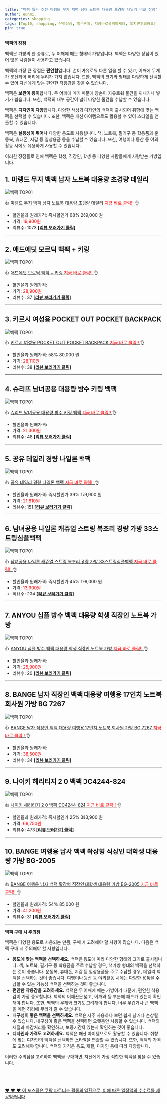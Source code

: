 ```yaml
---
title: "백팩 특가 추천 마렝드 무지 백팩 남자 노트북 대용량 초경량 데일리 비교 장점"
author: eunmi.
categories: shopping
tags: [Top10, shopping, 유행상품, 필수구매, 지금바로클릭하세요, 놓치면후회해요]
pin: true
---
```

**백팩의 장점**

백팩은 가방의 한 종류로, 두 어깨에 메는 형태의 가방입니다. 백팩은 다양한 장점이 있어 많은 사람들이 사용하고 있습니다.

백팩의 가장 큰 장점은 **편안함**입니다. 손이 자유로워 다른 일을 할 수 있고, 어깨에 무게가 분산되어 허리에 무리가 가지 않습니다. 또한, 백팩의 크기와 형태를 다양하게 선택할 수 있어 자신에게 맞는 편안한 착용감을 찾을 수 있습니다.

백팩은 **보관이 용이**합니다. 두 어깨에 메기 때문에 양손이 자유로워 물건을 꺼내거나 넣기가 쉽습니다. 또한, 백팩의 내부 공간이 넓어 다양한 물건을 수납할 수 있습니다.

백팩은 **디자인이 다양**합니다. 다양한 색상과 디자인의 백팩이 출시되어 취향에 맞는 백팩을 선택할 수 있습니다. 또한, 백팩은 패션 아이템으로도 활용할 수 있어 스타일을 연출할 수 있습니다.

백팩은 **실용성이 뛰어나** 다양한 용도로 사용됩니다. 책, 노트북, 필기구 등 학용품과 운동복, 휴대폰, 지갑 등 일상용품 등을 수납할 수 있습니다. 또한, 여행이나 등산 등 야외활동 시에도 유용하게 사용할 수 있습니다.

이러한 장점들로 인해 백팩은 학생, 직장인, 학생 등 다양한 사람들에게 사랑받는 가방입니다.

   

## 1. 마렝드 무지 백팩 남자 노트북 대용량 초경량 데일리

![백팩 TOP01](https://thumbnail6.coupangcdn.com/thumbnails/remote/230x230ex/image/vendor_inventory/86bd/47560c6b65a9ffe70f4679c15a23f467b53590a50fdc46d96135c105688d.jpg)


👍 [마렝드 무지 백팩 남자 노트북 대용량 초경량 데일리 <font color=red> 지금 바로 클릭!! </font> ](https://link.coupang.com/re/AFFSDP?lptag=AF3617701&subid=GithubCoopas&pageKey=7479274896&traceid=V0-153&itemId=19532685479&vendorItemId=86641101314) 👌 


- 할인율과 원래가격: 즉시할인가 68%  269,000   원
- 가격: <span style='color:red'>19,900원</span>
- 리뷰수: 1073  [**[리뷰 보러가기 클릭]**](https://link.coupang.com/re/AFFSDP?lptag=AF3617701&subid=GithubCoopas&pageKey=7479274896&traceid=V0-153&itemId=19532685479&vendorItemId=86641101314)

---


   

## 2. 애드에딧 모르딕 백팩 + 키링

![백팩 TOP01](https://thumbnail10.coupangcdn.com/thumbnails/remote/230x230ex/image/retail/images/13127573029058572-909fef71-ebc7-4234-9493-a70736ab27bf.jpg)


👍 [애드에딧 모르딕 백팩 + 키링 <font color=red> 지금 바로 클릭!! </font> ](https://link.coupang.com/re/AFFSDP?lptag=AF3617701&subid=GithubCoopas&pageKey=5876810289&traceid=V0-153&itemId=10297413871&vendorItemId=70005414885) 👌 


- 할인율과 원래가격: 
- 가격: <span style='color:red'>28,900원</span>
- 리뷰수: 37  [**[리뷰 보러가기 클릭]**](https://link.coupang.com/re/AFFSDP?lptag=AF3617701&subid=GithubCoopas&pageKey=5876810289&traceid=V0-153&itemId=10297413871&vendorItemId=70005414885)

---


   

## 3. 키르시 여성용 POCKET OUT POCKET BACKPACK

![백팩 TOP01](https://thumbnail6.coupangcdn.com/thumbnails/remote/230x230ex/image/rs_quotation_api/lsyzv94t/4596c42916df4c769cff2528b3bcf05c.jpg)


👍 [키르시 여성용 POCKET OUT POCKET BACKPACK <font color=red> 지금 바로 클릭!! </font> ](https://link.coupang.com/re/AFFSDP?lptag=AF3617701&subid=GithubCoopas&pageKey=6279087543&traceid=V0-153&itemId=12884015909&vendorItemId=80149212772) 👌 


- 할인율과 원래가격: 58%  80,000   원
- 가격: <span style='color:red'>28,110원</span>
- 리뷰수: 38  [**[리뷰 보러가기 클릭]**](https://link.coupang.com/re/AFFSDP?lptag=AF3617701&subid=GithubCoopas&pageKey=6279087543&traceid=V0-153&itemId=12884015909&vendorItemId=80149212772)

---


   

## 4. 슈리뜨 남녀공용 대용량 방수 키링 백팩

![백팩 TOP01](https://thumbnail10.coupangcdn.com/thumbnails/remote/230x230ex/image/vendor_inventory/f375/8429104371cc84040d4d84b302f79c9ef26fdbf56c7944fe4165ea6fade3.png)


👍 [슈리뜨 남녀공용 대용량 방수 키링 백팩 <font color=red> 지금 바로 클릭!! </font> ](https://link.coupang.com/re/AFFSDP?lptag=AF3617701&subid=GithubCoopas&pageKey=6481843215&traceid=V0-153&itemId=14192825957&vendorItemId=81438491695) 👌 


- 할인율과 원래가격: 
- 가격: <span style='color:red'>21,300원</span>
- 리뷰수: 48  [**[리뷰 보러가기 클릭]**](https://link.coupang.com/re/AFFSDP?lptag=AF3617701&subid=GithubCoopas&pageKey=6481843215&traceid=V0-153&itemId=14192825957&vendorItemId=81438491695)

---


   

## 5. 공유 데일리 경량 나일론 백팩

![백팩 TOP01](https://thumbnail6.coupangcdn.com/thumbnails/remote/230x230ex/image/vendor_inventory/f6ba/073ff9ecb11f3fa3de84caff733520c00b56ab44f9802f2c8f29946f1a8f.jpg)


👍 [공유 데일리 경량 나일론 백팩 <font color=red> 지금 바로 클릭!! </font> ](https://link.coupang.com/re/AFFSDP?lptag=AF3617701&subid=GithubCoopas&pageKey=7425006952&traceid=V0-153&itemId=19271505999&vendorItemId=86386691250) 👌 


- 할인율과 원래가격: 즉시할인가 39%  179,900   원
- 가격: <span style='color:red'>21,810원</span>
- 리뷰수: 151  [**[리뷰 보러가기 클릭]**](https://link.coupang.com/re/AFFSDP?lptag=AF3617701&subid=GithubCoopas&pageKey=7425006952&traceid=V0-153&itemId=19271505999&vendorItemId=86386691250)

---


   

## 6. 남녀공용 나일론 캐쥬얼 스트링 복조리 경량 가방 33스트링심플백팩

![백팩 TOP01](https://thumbnail7.coupangcdn.com/thumbnails/remote/230x230ex/image/vendor_inventory/db13/281a6ebc345ac43fdb9ecc928cac824920f0abc96f00f2235242cee3b380.jpg)


👍 [남녀공용 나일론 캐쥬얼 스트링 복조리 경량 가방 33스트링심플백팩 <font color=red> 지금 바로 클릭!! </font> ](https://link.coupang.com/re/AFFSDP?lptag=AF3617701&subid=GithubCoopas&pageKey=7465636984&traceid=V0-153&itemId=19469269035&vendorItemId=86579559433) 👌 


- 할인율과 원래가격: 즉시할인가 45%  199,000   원
- 가격: <span style='color:red'>13,900원</span>
- 리뷰수: 234  [**[리뷰 보러가기 클릭]**](https://link.coupang.com/re/AFFSDP?lptag=AF3617701&subid=GithubCoopas&pageKey=7465636984&traceid=V0-153&itemId=19469269035&vendorItemId=86579559433)

---


   

## 7. ANYOU 심플 방수 백팩 대용량 학생 직장인 노트북 가방

![백팩 TOP01](https://thumbnail6.coupangcdn.com/thumbnails/remote/230x230ex/image/vendor_inventory/1b14/349e75dc6cc78539d0c39580bc0dac1f8c7ac156ce81e7e32148a554d089.jpg)


👍 [ANYOU 심플 방수 백팩 대용량 학생 직장인 노트북 가방 <font color=red> 지금 바로 클릭!! </font> ](https://link.coupang.com/re/AFFSDP?lptag=AF3617701&subid=GithubCoopas&pageKey=7592555644&traceid=V0-153&itemId=20066442744&vendorItemId=87463400245) 👌 


- 할인율과 원래가격: 
- 가격: <span style='color:red'>25,900원</span>
- 리뷰수: 20  [**[리뷰 보러가기 클릭]**](https://link.coupang.com/re/AFFSDP?lptag=AF3617701&subid=GithubCoopas&pageKey=7592555644&traceid=V0-153&itemId=20066442744&vendorItemId=87463400245)

---


   

## 8. BANGE 남자 직장인 백팩 대용량 여행용 17인치 노트북 회사원 가방 BG 7267

![백팩 TOP01](https://thumbnail7.coupangcdn.com/thumbnails/remote/230x230ex/image/vendor_inventory/6a8a/832e2268fdbc39e7b19ab2b17f8b7b452179d71db321e1ae0290cff086bb.jpg)


👍 [BANGE 남자 직장인 백팩 대용량 여행용 17인치 노트북 회사원 가방 BG 7267 <font color=red> 지금 바로 클릭!! </font> ](https://link.coupang.com/re/AFFSDP?lptag=AF3617701&subid=GithubCoopas&pageKey=6269613517&traceid=V0-153&itemId=12814161723&vendorItemId=80080063936) 👌 


- 할인율과 원래가격: 
- 가격: <span style='color:red'>38,500원</span>
- 리뷰수: 34  [**[리뷰 보러가기 클릭]**](https://link.coupang.com/re/AFFSDP?lptag=AF3617701&subid=GithubCoopas&pageKey=6269613517&traceid=V0-153&itemId=12814161723&vendorItemId=80080063936)

---


   

## 9. 나이키 헤리티지 2 0 백팩 DC4244-824

![백팩 TOP01](https://thumbnail6.coupangcdn.com/thumbnails/remote/230x230ex/image/retail/images/2023/07/13/16/9/34724e43-baee-4ddf-b49c-56a75b4a90e7.png)


👍 [나이키 헤리티지 2 0 백팩 DC4244-824 <font color=red> 지금 바로 클릭!! </font> ](https://link.coupang.com/re/AFFSDP?lptag=AF3617701&subid=GithubCoopas&pageKey=7165017233&traceid=V0-153&itemId=19458852556&vendorItemId=86569359144) 👌 


- 할인율과 원래가격: 즉시할인가 25%  383,900   원
- 가격: <span style='color:red'>69,750원</span>
- 리뷰수: 473  [**[리뷰 보러가기 클릭]**](https://link.coupang.com/re/AFFSDP?lptag=AF3617701&subid=GithubCoopas&pageKey=7165017233&traceid=V0-153&itemId=19458852556&vendorItemId=86569359144)

---


   

## 10. BANGE 여행용 남자 백팩 확장형 직장인 대학생 대용량 가방 BG-2005

![백팩 TOP01](https://thumbnail10.coupangcdn.com/thumbnails/remote/230x230ex/image/vendor_inventory/47f0/b8f5e71ff62578c32a9e74f833bbad4c1907dde2d7619c9b1624bbbbc691.jpg)


👍 [BANGE 여행용 남자 백팩 확장형 직장인 대학생 대용량 가방 BG-2005 <font color=red> 지금 바로 클릭!! </font> ](https://link.coupang.com/re/AFFSDP?lptag=AF3617701&subid=GithubCoopas&pageKey=7506896461&traceid=V0-153&itemId=19662149119&vendorItemId=86917254588) 👌 


- 할인율과 원래가격: 54%  85,000   원
- 가격: <span style='color:red'>41,200원</span>
- 리뷰수: 31  [**[리뷰 보러가기 클릭]**](https://link.coupang.com/re/AFFSDP?lptag=AF3617701&subid=GithubCoopas&pageKey=7506896461&traceid=V0-153&itemId=19662149119&vendorItemId=86917254588)

---
**백팩 구매 시 주의점**

백팩은 다양한 용도로 사용되는 만큼, 구매 시 고려해야 할 사항이 많습니다. 다음은 백팩 구매 시 주의해야 할 사항입니다.

* **용도에 맞는 백팩을 선택하세요.** 백팩은 용도에 따라 다양한 형태와 크기로 출시됩니다. 책, 노트북, 필기구 등 학용품을 주로 수납할 경우, 책가방 형태의 백팩을 선택하는 것이 좋습니다. 운동복, 휴대폰, 지갑 등 일상용품을 주로 수납할 경우, 데일리 백팩을 선택하는 것이 좋습니다. 여행이나 등산 등 야외활동 시에는 다양한 용품을 수납할 수 있는 기능성 백팩을 선택하는 것이 좋습니다.
* **편안한 착용감을 고려하세요.** 백팩은 두 어깨에 메는 가방이기 때문에, 편안한 착용감이 가장 중요합니다. 백팩의 어깨끈은 넓고, 어깨와 등 부분에 패드가 있는지 확인해야 합니다. 또한, 백팩의 무게와 크기도 고려해야 합니다. 너무 무겁거나 큰 백팩을 메면 허리에 무리가 갈 수 있습니다.
* **내구성이 좋은 백팩을 선택하세요.** 백팩은 자주 사용하다 보면 쉽게 낡거나 손상될 수 있습니다. 내구성이 좋은 백팩을 선택하면 오랫동안 사용할 수 있습니다. 백팩의 재질과 마감처리를 확인하고, 보증기간이 있는지 확인하는 것이 좋습니다.
* **디자인과 가격도 고려하세요.** 백팩은 패션 아이템으로도 활용할 수 있습니다. 취향에 맞는 디자인의 백팩을 선택하면 스타일을 연출할 수 있습니다. 또한, 백팩의 가격도 고려해야 합니다. 백팩의 가격은 용도, 재질, 디자인 등에 따라 다양합니다.

이러한 주의점을 고려하여 백팩을 구매하면, 자신에게 가장 적합한 백팩을 찾을 수 있습니다.<br><br><br><br><br> [ ❤ ❤ ❤ 이 포스팅은 쿠팡 파트너스 활동의 일환으로, 이에 따른 일정액의 수수료를 제공받습니다](https://link.coupang.com/a/bcEFyh)